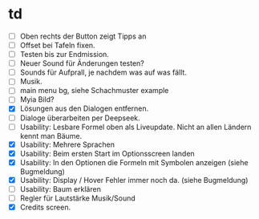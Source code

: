 # td

- [ ] Oben rechts der Button zeigt Tipps an
- [ ] Offset bei Tafeln fixen.
- [ ] Testen bis zur Endmission.
- [ ] Neuer Sound für Änderungen testen?
- [ ] Sounds für Aufprall, je nachdem was auf was fällt.
- [ ] Musik.
- [ ] main menu bg, siehe Schachmuster example
- [ ] Myia Bild?
- [x] Lösungen aus den Dialogen entfernen.
- [ ] Dialoge überarbeiten per Deepseek.
- [ ] Usability: Lesbare Formel oben als Liveupdate. Nicht an allen Ländern kennt man Bäume.
- [x] Usability: Mehrere Sprachen
- [x] Usability: Beim ersten Start im Optionsscreen landen
- [x] Usability: In den Optionen die Formeln mit Symbolen anzeigen (siehe Bugmeldung)
- [x] Usability: Display / Hover Fehler immer noch da. (siehe Bugmeldung)
- [ ] Usability: Baum erklären
- [ ] Regler für Lautstärke Musik/Sound
- [x] Credits screen.
